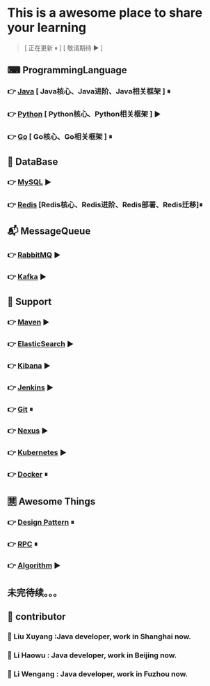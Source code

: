 # This is a awesome place to share your learning
> [ 正在更新 ⏸ ] [ 敬请期待 ▶ ]
## ⌨ ProgrammingLanguage 
### 👉 [Java](https://github.com/xuyangliu/ShareYourLearning/blob/master/ProgrammingLanguage/Java) [ Java核心、Java进阶、Java相关框架 ] ⏸
### 👉 [Python](https://github.com/xuyangliu/ShareYourLearning/blob/master/ProgrammingLanguage/Python) [ Python核心、Python相关框架 ] ▶
### 👉 [Go](https://github.com/xuyangliu/ShareYourLearning/blob/master/ProgrammingLanguage/Go) [ Go核心、Go相关框架 ] ⏸
## 💾 DataBase 
### 👉 [MySQL](https://github.com/xuyangliu/ShareYourLearning/blob/master/MySQL) ▶
### 👉 [Redis](https://github.com/xuyangliu/ShareYourLearning/blob/master/Redis) [Redis核心、Redis进阶、Redis部署、Redis迁移]⏸
## 📬 MessageQueue 
### 👉 [RabbitMQ](https://github.com/xuyangliu/ShareYourLearning/blob/master/MessageQueue/RabbitMQ) ▶
### 👉 [Kafka](https://github.com/xuyangliu/ShareYourLearning/blob/master/MessageQueue/Kafka) ▶
## 🔌 Support 
### 👉 [Maven](https://github.com/xuyangliu/ShareYourLearning/blob/master/Maven) ▶
### 👉 [ElasticSearch](https://github.com/xuyangliu/ShareYourLearning/blob/master/ElasticSearch) ▶
### 👉 [Kibana](https://github.com/xuyangliu/ShareYourLearning/blob/master/ElasticSearch/Kibana) ▶
### 👉 [Jenkins](https://github.com/xuyangliu/ShareYourLearning/blob/master/Jenkins) ▶
### 👉 [Git](https://github.com/xuyangliu/ShareYourLearning/blob/master/Git) ⏸
### 👉 [Nexus](https://github.com/xuyangliu/ShareYourLearning/blob/master/Nexus) ▶
### 👉 [Kubernetes](https://github.com/xuyangliu/ShareYourLearning/blob/master/Kubernetes) ▶
### 👉 [Docker](https://github.com/xuyangliu/ShareYourLearning/blob/master/Docker) ⏸
## 🈲 Awesome Things
### 👉 [Design Pattern](https://github.com/xuyangliu/ShareYourLearning/blob/master/DesignPattern) ⏸
### 👉 [RPC](https://github.com/xuyangliu/ShareYourLearning/blob/master/RPC) ⏸
### 👉 [Algorithm](https://github.com/xuyangliu/ShareYourLearning/blob/master/Algorithm) ▶
## 未完待续。。。
## 👥 contributor
### 🧐 Liu Xuyang :Java developer, work in Shanghai now. 
### 🤩 Li Haowu : Java developer, work in Beijing now.
### 🤔 Li Wengang : Java developer, work in Fuzhou now.

